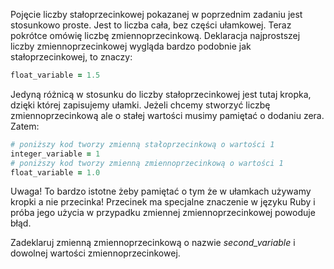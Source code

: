 Pojęcie liczby stałoprzecinkowej pokazanej w poprzednim zadaniu jest stosunkowo proste. Jest to liczba cała, bez części ułamkowej. Teraz pokrótce omówię liczbę zmiennoprzecinkową. Deklaracja najprostszej liczby zmiennoprzecinkowej wygląda bardzo podobnie jak stałoprzecinkowej, to znaczy:

```ruby
float_variable = 1.5
```

Jedyną różnicą w stosunku do liczby stałoprzecinkowej jest tutaj kropka, dzięki której zapisujemy ułamki. Jeżeli chcemy stworzyć liczbę zmiennoprzecinkową ale o stałej wartości musimy pamiętać o dodaniu zera. Zatem:

```ruby
# poniższy kod tworzy zmienną stałoprzecinkową o wartości 1
integer_variable = 1
# poniższy kod tworzy zmienną zmiennoprzecinkową o wartości 1
float_variable = 1.0
```

Uwaga! To bardzo istotne żeby pamiętać o tym że w ułamkach używamy kropki a nie przecinka! Przecinek ma specjalne znaczenie w języku Ruby i próba jego użycia w przypadku zmiennej zmiennoprzecinkowej powoduje błąd.

Zadeklaruj zmienną zmiennoprzecinkową o nazwie *second_variable* i dowolnej wartości zmiennoprzecinkowej.
